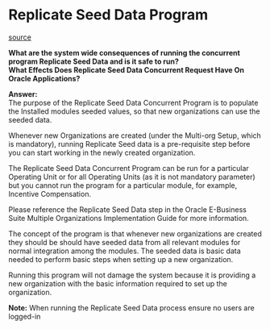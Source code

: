 # Replicate Seed Data Program
[source](http://oracleebslearning.blogspot.com/2012/10/replicate-seed-data.html)

**What are the system wide consequences of running the concurrent program Replicate Seed Data and is it safe to run?**  
**What Effects Does Replicate Seed Data Concurrent Request Have On Oracle Applications?**

**Answer:**  
The purpose of the Replicate Seed Data Concurrent Program is to populate the Installed modules seeded values, so that new organizations can use the seeded data.

Whenever new Organizations are created (under the Multi-org Setup, which is mandatory), running Replicate Seed data is a pre-requisite step before you can start working in the newly created organization.

The Replicate Seed Data Concurrent Program can be run for a particular Operating Unit or for all Operating Units (as it is not mandatory parameter) but you cannot run the program for a particular module, for example, Incentive Compensation.

Please reference the Replicate Seed Data step in the Oracle E-Business Suite Multiple Organizations
Implementation Guide for more information.

The concept of the program is that whenever new organizations are created they should be should have seeded data from all relevant modules for normal integration among the modules. The seeded data is basic data needed to perform basic steps when setting up a new organization. 

Running this program will not damage the system because it is providing a new organization with the basic information required to set up the organization. 

**Note:** When running the Replicate Seed Data process ensure no users are logged-in